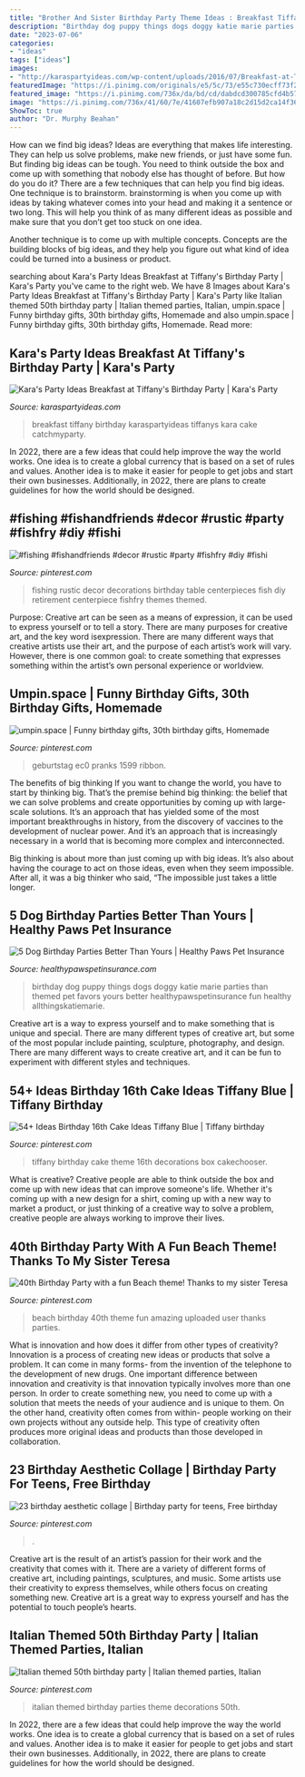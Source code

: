 ```yaml
---
title: "Brother And Sister Birthday Party Theme Ideas : Breakfast Tiffany Birthday Karaspartyideas Tiffanys Kara Cake Catchmyparty"
description: "Birthday dog puppy things dogs doggy katie marie parties than themed pet favors yours better healthypawspetinsurance fun healthy allthingskatiemarie"
date: "2023-07-06"
categories:
- "ideas"
tags: ["ideas"]
images:
- "http://karaspartyideas.com/wp-content/uploads/2016/07/Breakfast-at-Tiffanys-Birthday-Party-via-Karas-Party-Ideas-KarasPartyIdeas.com19.jpeg"
featuredImage: "https://i.pinimg.com/originals/e5/5c/73/e55c730ecff73f2ad549364c2d88ccd4.jpg"
featured_image: "https://i.pinimg.com/736x/da/bd/cd/dabdcd300785cfd4b57c01229cdfd9fb.jpg"
image: "https://i.pinimg.com/736x/41/60/7e/41607efb907a18c2d15d2ca14f36a7be.jpg"
ShowToc: true
author: "Dr. Murphy Beahan"
---
```



How can we find big ideas?
Ideas are everything that makes life interesting. They can help us solve problems, make new friends, or just have some fun. But finding big ideas can be tough. You need to think outside the box and come up with something that nobody else has thought of before. But how do you do it? There are a few techniques that can help you find big ideas. 
One technique is to brainstorm. brainstorming is when you come up with ideas by taking whatever comes into your head and making it a sentence or two long. This will help you think of as many different ideas as possible and make sure that you don’t get too stuck on one idea. 

Another technique is to come up with multiple concepts. Concepts are the building blocks of big ideas, and they help you figure out what kind of idea could be turned into a business or product.

	

		
searching about Kara&#039;s Party Ideas Breakfast at Tiffany&#039;s Birthday Party | Kara&#039;s Party you've came to the right web. We have 8 Images about Kara&#039;s Party Ideas Breakfast at Tiffany&#039;s Birthday Party | Kara&#039;s Party like Italian themed 50th birthday party | Italian themed parties, Italian, umpin.space | Funny birthday gifts, 30th birthday gifts, Homemade and also umpin.space | Funny birthday gifts, 30th birthday gifts, Homemade. Read more:
		
    
## Kara&#039;s Party Ideas Breakfast At Tiffany&#039;s Birthday Party | Kara&#039;s Party

<img loading=lazy src="http://karaspartyideas.com/wp-content/uploads/2016/07/Breakfast-at-Tiffanys-Birthday-Party-via-Karas-Party-Ideas-KarasPartyIdeas.com19.jpeg" onerror="this.onerror=null;this.src='https://tse2.mm.bing.net/th?id=OIP.irzHHPrDjRAyeuMEr-gMgQHaLH&amp;pid=15.1';" alt="Kara&#039;s Party Ideas Breakfast at Tiffany&#039;s Birthday Party | Kara&#039;s Party">

_Source: karaspartyideas.com_

>breakfast tiffany birthday karaspartyideas tiffanys kara cake catchmyparty. 

	

In 2022, there are a few ideas that could help improve the way the world works. One idea is to create a global currency that is based on a set of rules and values. Another idea is to make it easier for people to get jobs and start their own businesses. Additionally, in 2022, there are plans to create guidelines for how the world should be designed.

    
## #fishing #fishandfriends #decor #rustic #party #fishfry #diy #fishi

<img loading=lazy src="https://i.pinimg.com/736x/56/69/be/5669be601bf4e0cd0232fdb1e956b1dd--decor-rustic-fishing.jpg" onerror="this.onerror=null;this.src='https://tse1.mm.bing.net/th?id=OIP.dOBWtt-QGw0adxqWE_QjOQHaJ3&amp;pid=15.1';" alt="#fishing #fishandfriends #decor #rustic #party #fishfry #diy #fishi">

_Source: pinterest.com_

>fishing rustic decor decorations birthday table centerpieces fish diy retirement centerpiece fishfry themes themed. 

	

Purpose:
Creative art can be seen as a means of expression, it can be used to express yourself or to tell a story. There are many purposes for creative art, and the key word isexpression. There are many different ways that creative artists use their art, and the purpose of each artist’s work will vary. However, there is one common goal: to create something that expresses something within the artist’s own personal experience or worldview.

    
## Umpin.space | Funny Birthday Gifts, 30th Birthday Gifts, Homemade

<img loading=lazy src="https://i.pinimg.com/736x/da/bd/cd/dabdcd300785cfd4b57c01229cdfd9fb.jpg" onerror="this.onerror=null;this.src='https://tse2.mm.bing.net/th?id=OIP.2ZszpZ1UU9R1DcpoY-nTvgHaJ1&amp;pid=15.1';" alt="umpin.space | Funny birthday gifts, 30th birthday gifts, Homemade">

_Source: pinterest.com_

>geburtstag ec0 pranks 1599 ribbon. 

	

The benefits of big thinking
If you want to change the world, you have to start by thinking big. That’s the premise behind big thinking: the belief that we can solve problems and create opportunities by coming up with large-scale solutions.
It’s an approach that has yielded some of the most important breakthroughs in history, from the discovery of vaccines to the development of nuclear power. And it’s an approach that is increasingly necessary in a world that is becoming more complex and interconnected.

Big thinking is about more than just coming up with big ideas. It’s also about having the courage to act on those ideas, even when they seem impossible. After all, it was a big thinker who said, “The impossible just takes a little longer.

    
## 5 Dog Birthday Parties Better Than Yours | Healthy Paws Pet Insurance

<img loading=lazy src="https://www.healthypawspetinsurance.com/blog/wp-content/uploads/dog_birthday_party7.jpg" onerror="this.onerror=null;this.src='https://tse4.mm.bing.net/th?id=OIP.7sn3B01EZ7lhLNxNLUolFgHaLG&amp;pid=15.1';" alt="5 Dog Birthday Parties Better Than Yours | Healthy Paws Pet Insurance">

_Source: healthypawspetinsurance.com_

>birthday dog puppy things dogs doggy katie marie parties than themed pet favors yours better healthypawspetinsurance fun healthy allthingskatiemarie. 

	

Creative art is a way to express yourself and to make something that is unique and special. There are many different types of creative art, but some of the most popular include painting, sculpture, photography, and design. There are many different ways to create creative art, and it can be fun to experiment with different styles and techniques.

    
## 54+ Ideas Birthday 16th Cake Ideas Tiffany Blue | Tiffany Birthday

<img loading=lazy src="https://i.pinimg.com/originals/e5/5c/73/e55c730ecff73f2ad549364c2d88ccd4.jpg" onerror="this.onerror=null;this.src='https://tse3.mm.bing.net/th?id=OIP.citypP8vIOhFu5fh6iHFewAAAA&amp;pid=15.1';" alt="54+ Ideas Birthday 16th Cake Ideas Tiffany Blue | Tiffany birthday">

_Source: pinterest.com_

>tiffany birthday cake theme 16th decorations box cakechooser. 

	

What is creative?
Creative people are able to think outside the box and come up with new ideas that can improve someone's life. Whether it's coming up with a new design for a shirt, coming up with a new way to market a product, or just thinking of a creative way to solve a problem, creative people are always working to improve their lives.

    
## 40th Birthday Party With A Fun Beach Theme! Thanks To My Sister Teresa

<img loading=lazy src="https://i.pinimg.com/originals/33/e6/63/33e663808296ef518083e5e7a9339a48.jpg" onerror="this.onerror=null;this.src='https://tse4.mm.bing.net/th?id=OIP.brOXV-znlicyIVFf_IFq1wHaJ4&amp;pid=15.1';" alt="40th Birthday Party with a fun Beach theme! Thanks to my sister Teresa">

_Source: pinterest.com_

>beach birthday 40th theme fun amazing uploaded user thanks parties. 

	

What is innovation and how does it differ from other types of creativity?
Innovation is a process of creating new ideas or products that solve a problem. It can come in many forms- from the invention of the telephone to the development of new drugs. 
One important difference between innovation and creativity is that innovation typically involves more than one person. In order to create something new, you need to come up with a solution that meets the needs of your audience and is unique to them. On the other hand, creativity often comes from within- people working on their own projects without any outside help. This type of creativity often produces more original ideas and products than those developed in collaboration.

    
## 23 Birthday Aesthetic Collage | Birthday Party For Teens, Free Birthday

<img loading=lazy src="https://i.pinimg.com/736x/d0/81/fc/d081fc025d5b843db96f474300f39a63.jpg" onerror="this.onerror=null;this.src='https://tse3.mm.bing.net/th?id=OIP.GNvR8oxBDr9M0vvQjH6QSAHaNL&amp;pid=15.1';" alt="23 birthday aesthetic collage | Birthday party for teens, Free birthday">

_Source: pinterest.com_

>. 

	

Creative art is the result of an artist’s passion for their work and the creativity that comes with it. There are a variety of different forms of creative art, including paintings, sculptures, and music. Some artists use their creativity to express themselves, while others focus on creating something new. Creative art is a great way to express yourself and has the potential to touch people’s hearts.

    
## Italian Themed 50th Birthday Party | Italian Themed Parties, Italian

<img loading=lazy src="https://i.pinimg.com/736x/41/60/7e/41607efb907a18c2d15d2ca14f36a7be.jpg" onerror="this.onerror=null;this.src='https://tse3.mm.bing.net/th?id=OIP.vCf4lPL5vQrE2tzEB_FIagHaFj&amp;pid=15.1';" alt="Italian themed 50th birthday party | Italian themed parties, Italian">

_Source: pinterest.com_

>italian themed birthday parties theme decorations 50th. 

	

In 2022, there are a few ideas that could help improve the way the world works. One idea is to create a global currency that is based on a set of rules and values. Another idea is to make it easier for people to get jobs and start their own businesses. Additionally, in 2022, there are plans to create guidelines for how the world should be designed.


